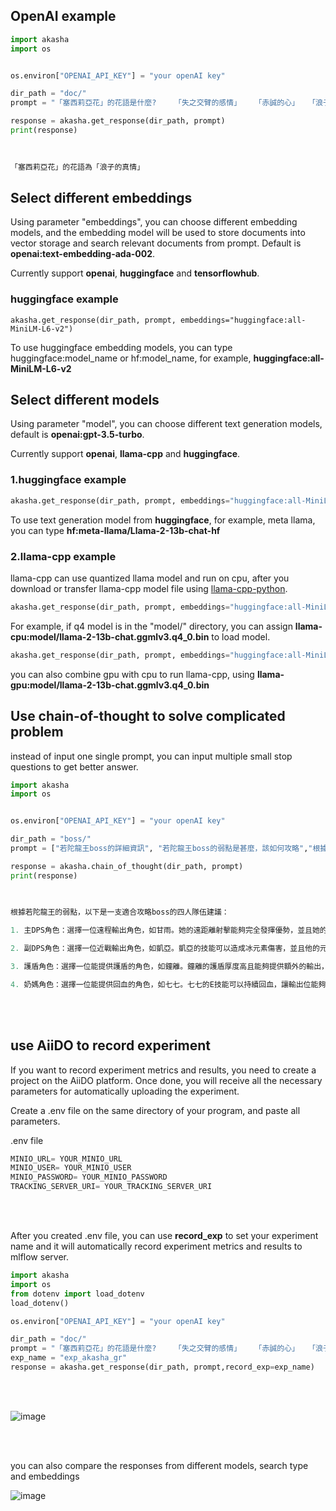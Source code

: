 ## OpenAI example


``` python
import akasha
import os


os.environ["OPENAI_API_KEY"] = "your openAI key"

dir_path = "doc/"
prompt = "「塞西莉亞花」的花語是什麼?	「失之交臂的感情」	「赤誠的心」	「浪子的真情」	「無法挽回的愛」"

response = akasha.get_response(dir_path, prompt)
print(response)
	
	
```


``` python
「塞西莉亞花」的花語為「浪子的真情」
```
## Select different embeddings

Using parameter "embeddings", you can choose different embedding models, and the embedding model will be used to store documents into vector storage and search relevant documents from prompt.  Default is **openai:text-embedding-ada-002**.

Currently support **openai**, **huggingface** and **tensorflowhub**.

### huggingface example

``` 
akasha.get_response(dir_path, prompt, embeddings="huggingface:all-MiniLM-L6-v2")
```
To use huggingface embedding models, you can type huggingface:model_name or hf:model_name, for example, **huggingface:all-MiniLM-L6-v2**


## Select different models
Using parameter "model", you can choose different text generation models, default is **openai:gpt-3.5-turbo**.

Currently support **openai**, **llama-cpp** and **huggingface**.

### 1.huggingface example
``` python
akasha.get_response(dir_path, prompt, embeddings="huggingface:all-MiniLM-L6-v2", model="hf:meta-llama/Llama-2-13b-chat-hf")

```

To use text generation model from **huggingface**, for example, meta llama, you can type **hf:meta-llama/Llama-2-13b-chat-hf**

### 2.llama-cpp example
llama-cpp can use quantized llama model and run on cpu, after you download or transfer llama-cpp model file using [llama-cpp-python](https://github.com/abetlen/llama-cpp-python).

```python
akasha.get_response(dir_path, prompt, embeddings="huggingface:all-MiniLM-L6-v2", model="hf:meta-llama/llama-cpu:model/llama-2-13b-chat.ggmlv3.q4_0.bin")

```

For example, if q4 model is in the "model/" directory, you can assign **llama-cpu:model/llama-2-13b-chat.ggmlv3.q4_0.bin** to load model.

```python
akasha.get_response(dir_path, prompt, embeddings="huggingface:all-MiniLM-L6-v2", model="hf:meta-llama/llama-gpu:model/llama-2-13b-chat.ggmlv3.q4_0.bin")

```
you can also combine gpu with cpu to run llama-cpp, using **llama-gpu:model/llama-2-13b-chat.ggmlv3.q4_0.bin**
 
 
 ## Use chain-of-thought to solve complicated problem
 
 instead of input one single prompt, you can input multiple small stop questions to get better answer.  
 
 
```python
import akasha
import os


os.environ["OPENAI_API_KEY"] = "your openAI key"

dir_path = "boss/"
prompt = ["若陀龍王boss的詳細資訊", "若陀龍王boss的弱點是甚麼，該如何攻略","根據若陀龍王boss的弱點，幫我組出一隊四人的角色去攻略boss"]

response = akasha.chain_of_thought(dir_path, prompt)
print(response)
	
	
```


```python
根據若陀龍王的弱點，以下是一支適合攻略boss的四人隊伍建議：

1. 主DPS角色：選擇一位遠程輸出角色，如甘雨。她的遠距離射擊能夠完全發揮優勢，並且她的技能可以造成大量傷害。

2. 副DPS角色：選擇一位近戰輸出角色，如凱亞。凱亞的技能可以造成冰元素傷害，並且他的元素爆發可以提供額外的輸出。

3. 護盾角色：選擇一位能提供護盾的角色，如鐘離。鐘離的護盾厚度高且能夠提供額外的輸出，可以幫助隊伍減少受到的傷害。

4. 奶媽角色：選擇一位能提供回血的角色，如七七。七七的E技能可以持續回血，讓輸出位能夠持續站樁輸出。
```

<br/>
<br/>

## use AiiDO to record experiment 

If you want to record experiment metrics and results, you need to create a project on the AiiDO platform. Once done, 
you will receive all the necessary parameters for automatically uploading the experiment. 

Create a .env file on the same directory of your program, and paste all parameters.


.env file

```python
MINIO_URL= YOUR_MINIO_URL
MINIO_USER= YOUR_MINIO_USER
MINIO_PASSWORD= YOUR_MINIO_PASSWORD
TRACKING_SERVER_URI= YOUR_TRACKING_SERVER_URI
```
<br/>
<br/>

After you created .env file, you can use **record_exp** to set your experiment name and it will automatically record 
experiment metrics and results to mlflow server.

```python
import akasha
import os
from dotenv import load_dotenv
load_dotenv() 

os.environ["OPENAI_API_KEY"] = "your openAI key"

dir_path = "doc/"
prompt = "「塞西莉亞花」的花語是什麼?	「失之交臂的感情」	「赤誠的心」	「浪子的真情」	「無法挽回的愛」"
exp_name = "exp_akasha_gr"
response = akasha.get_response(dir_path, prompt,record_exp=exp_name)

```
<br/>
<br/>

![image](https://gitlab-devops.iii.org.tw/root/qaiii-1/-/blob/master/pic/upload_experiments.png)


<br/>
<br/>


you can also compare the responses from different models, search type and embeddings

![image](https://gitlab-devops.iii.org.tw/root/qaiii-1/-/blob/master/pic/response_comparison.png)